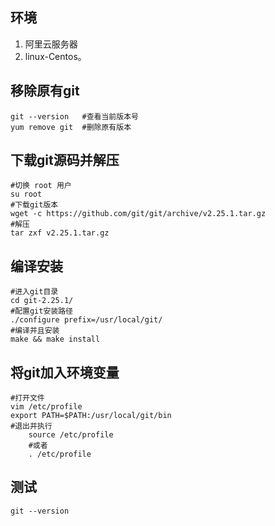 ## 环境

1. 阿里云服务器
2. linux-Centos。

## 移除原有git

```shell
git --version  	#查看当前版本号
yum remove git  #删除原有版本
```

## 下载git源码并解压

```shell
#切换 root 用户
su root
#下载git版本
wget -c https://github.com/git/git/archive/v2.25.1.tar.gz
#解压
tar zxf v2.25.1.tar.gz
```

## 编译安装

```shell
#进入git目录
cd git-2.25.1/
#配置git安装路径
./configure prefix=/usr/local/git/
#编译并且安装
make && make install
```

## 将git加入环境变量

```shell
#打开文件
vim /etc/profile
export PATH=$PATH:/usr/local/git/bin
#退出并执行
    source /etc/profile 
    #或者
    . /etc/profile
```

## 测试

```shell
git --version
```

